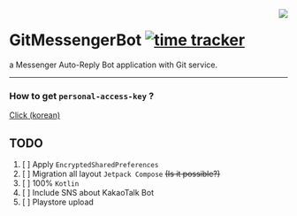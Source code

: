 <image src="https://raw.githubusercontent.com/sungbin5304/GitMessengerBot/master/app/src/main/res/mipmap-xhdpi/ic_launcher.png" align="right" />


# GitMessengerBot [![time tracker](https://wakatime.com/badge/github/sungbin5304/GitMessengerBot.svg)](https://wakatime.com/badge/github/sungbin5304/GitMessengerBot)
a Messenger Auto-Reply Bot application with Git service.

-----

### How to get `personal-access-key` ?
[Click (korean)](https://github.com/sungbin5304/GitMessengerBot/blob/master/get-personal-access-key.md)

## TODO
1. [ ] Apply `EncryptedSharedPreferences`
2. [ ] Migration all layout `Jetpack Compose` ~~(Is it possible?)~~
3. [ ] 100% `Kotlin`
4. [ ] Include SNS about KakaoTalk Bot
5. [ ] Playstore upload
